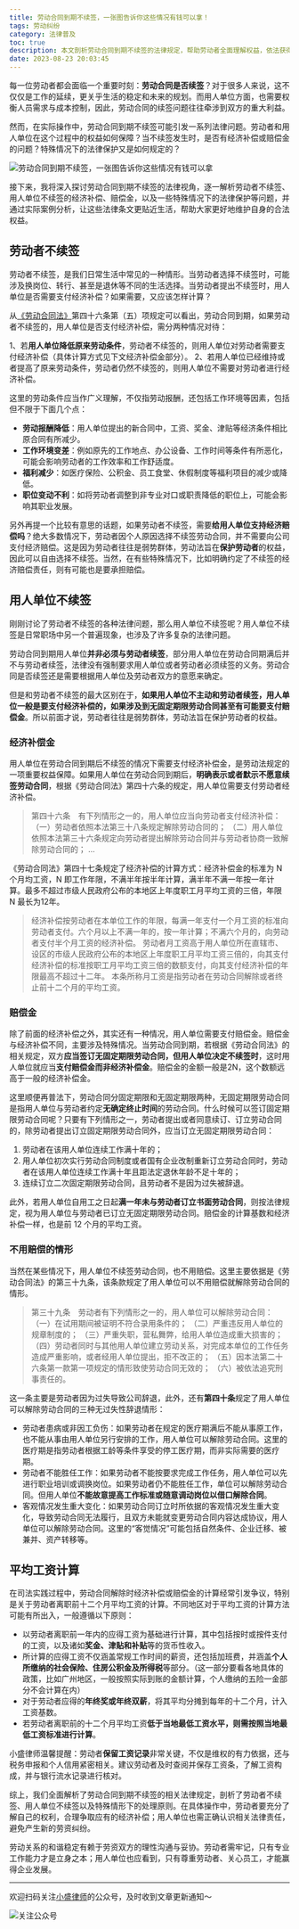 ```yaml
---
title: 劳动合同到期不续签，一张图告诉你这些情况有钱可以拿！
tags: 劳动纠纷
category: 法律普及
toc: true
description: 本文剖析劳动合同到期不续签的法律规定，帮助劳动者全面理解权益，依法获得应有补偿。劳动者不续签时，评估劳动条件变化决定经济补偿；用人单位不续签时，原则上支付经济补偿或赔偿金，特殊情形可免除赔偿。补偿金按离职前12个月平均工资计算，包含奖金、补贴等。
date: 2023-08-23 20:03:45
---
```


每一位劳动者都会面临一个重要时刻：**劳动合同是否续签**？对于很多人来说，这不仅仅是工作的延续，更关乎生活的稳定和未来的规划。而用人单位方面，也需要权衡人员需求与成本控制，因此，劳动合同的续签问题往往牵涉到双方的重大利益。

然而，在实际操作中，劳动合同到期不续签可能引发一系列法律问题。劳动者和用人单位在这个过程中的权益如何保障？当不续签发生时，是否有经济补偿或赔偿金的问题？特殊情况下的法律保护又是如何规定的？

![劳动合同到期不续签，一张图告诉你这些情况有钱可以拿](https://slefboot-1251736664.file.myqcloud.com/20230823_employment_renewal_flow.png)

接下来，我将深入探讨劳动合同到期不续签的法律视角，逐一解析劳动者不续签、用人单位不续签的经济补偿、赔偿金，以及一些特殊情况下的法律保护等问题，并通过实际案例分析，让这些法律条文更贴近生活，帮助大家更好地维护自身的合法权益。

<!-- more -->

## 劳动者不续签

劳动者不续签，是我们日常生活中常见的一种情形。当劳动者选择不续签时，可能涉及换岗位、转行、甚至是退休等不同的生活选择。当劳动者提出不续签时，用人单位是否需要支付经济补偿？如果需要，又应该怎样计算？

从[《劳动合同法》](https://www.gov.cn/flfg/2007-06/29/content_669394.htm)第四十六条第（五）项规定可以看出，劳动合同到期，如果劳动者不续签的，用人单位是否支付经济补偿，需分两种情况对待：

1、若**用人单位降低原来劳动条件**，劳动者不续签的，则用人单位对劳动者需要支付经济补偿（具体计算方式见下文经济补偿金部分）。
2、若用人单位已经维持或者提高了原来劳动条件，劳动者仍然不续签的，则用人单位不需要对劳动者进行经济补偿。

这里的劳动条件应当作广义理解，不仅指劳动报酬，还包括工作环境等因素，包括但不限于下面几个点：

- **劳动报酬降低**：用人单位提出的新合同中，工资、奖金、津贴等经济条件相比原合同有所减少。
- **工作环境变差**：例如原先的工作地点、办公设备、工作时间等条件有所恶化，可能会影响劳动者的工作效率和工作舒适度。
- **福利减少**：如医疗保险、公积金、员工食堂、休假制度等福利项目的减少或降低。
- **职位变动不利**：如将劳动者调整到非专业对口或职责降低的职位上，可能会影响其职业发展。

另外再提一个比较有意思的话题，如果劳动者不续签，需要**给用人单位支持经济赔偿吗**？绝大多数情况下，劳动者因个人原因选择不续签劳动合同，并不需要向公司支付经济赔偿。这是因为劳动者往往是弱势群体，劳动法旨在**保护劳动者**的权益，因此可以自由选择不续签。当然，在有些特殊情况下，比如明确约定了不续签的经济赔偿责任，则有可能也是要承担赔偿。

## 用人单位不续签

刚刚讨论了劳动者不续签的各种法律问题，那么用人单位不续签呢？用人单位不续签是日常职场中另一个普遍现象，也涉及了许多复杂的法律问题。

劳动合同到期用人单位**并非必须与劳动者续签**，部分用人单位在劳动合同期满后并不与劳动者续签，法律没有强制要求用人单位或者劳动者必须续签的义务。劳动合同是否续签还是需要根据用人单位及劳动者双方的意愿来确定。

但是和劳动者不续签的最大区别在于，**如果用人单位不主动和劳动者续签，用人单位一般是要支付经济补偿的，如果涉及到无固定期限劳动合同甚至有可能要支付赔偿金**。所以前面才说，劳动者往往是弱势群体，劳动法旨在保护劳动者的权益。

### 经济补偿金

用人单位在劳动合同到期后不续签的情况下需要支付经济补偿金，是劳动法规定的一项重要权益保障。如果用人单位在劳动合同到期后，**明确表示或者默示不愿意续签劳动合同**，根据《劳动合同法》第四十六条的规定，用人单位需要支付劳动者经济补偿。

> 第四十六条　有下列情形之一的，用人单位应当向劳动者支付经济补偿：
>（一）劳动者依照本法第三十八条规定解除劳动合同的；
>（二）用人单位依照本法第三十六条规定向劳动者提出解除劳动合同并与劳动者协商一致解除劳动合同的；
> ...

《劳动合同法》第四十七条规定了经济补偿的计算方式：经济补偿金的标准为 N 个月均工资，N 即工作年限，不满半年按半年计算，满半年不满一年按一年计算。最多不超过市级人民政府公布的本地区上年度职工月平均工资的三倍，年限 N 最长为12年。

> 经济补偿按劳动者在本单位工作的年限，每满一年支付一个月工资的标准向劳动者支付。六个月以上不满一年的，按一年计算；不满六个月的，向劳动者支付半个月工资的经济补偿。
> 劳动者月工资高于用人单位所在直辖市、设区的市级人民政府公布的本地区上年度职工月平均工资三倍的，向其支付经济补偿的标准按职工月平均工资三倍的数额支付，向其支付经济补偿的年限最高不超过十二年。
> 本条所称月工资是指劳动者在劳动合同解除或者终止前十二个月的平均工资。

### 赔偿金

除了前面的经济补偿之外，其实还有一种情况，用人单位需要支付赔偿金。赔偿金与经济补偿不同，主要涉及特殊情况。当劳动合同到期，若根据《劳动合同法》的相关规定，双方**应当签订无固定期限劳动合同，但用人单位决定不续签时**，这时用人单位就应当**支付赔偿金而非经济补偿金**。赔偿金的金额一般是2N，这个数额远高于一般的经济补偿金。

这里顺便再普法下，劳动合同分固定期限和无固定期限两种，无固定期限劳动合同是指用人单位与劳动者约定**无确定终止时间**的劳动合同。什么时候可以签订固定期限劳动合同呢？只要有下列情形之一，劳动者提出或者同意续订、订立劳动合同的，除劳动者提出订立固定期限劳动合同外，应当订立无固定期限劳动合同：

1. 劳动者在该用人单位连续工作满十年的；
2. 用人单位初次实行劳动合同制度或者国有企业改制重新订立劳动合同时，劳动者在该用人单位连续工作满十年且距法定退休年龄不足十年的；
3. 连续订立二次固定期限劳动合同，且劳动者不是因为过失被辞退。

此外，若用人单位自用工之日起**满一年未与劳动者订立书面劳动合同**，则按法律规定，视为用人单位与劳动者已订立无固定期限劳动合同。赔偿金的计算基数和经济补偿一样，也是前 12 个月的平均工资。

### 不用赔偿的情形

当然在某些情况下，用人单位不续签劳动合同，也不用赔偿。这里主要依据是《劳动合同法》的第三十九条，该条款规定了用人单位可以不用赔偿就解除劳动合同的情形。

> 第三十九条　劳动者有下列情形之一的，用人单位可以解除劳动合同：
>（一）在试用期间被证明不符合录用条件的；
>（二）严重违反用人单位的规章制度的；
>（三）严重失职，营私舞弊，给用人单位造成重大损害的；
>（四）劳动者同时与其他用人单位建立劳动关系，对完成本单位的工作任务造成严重影响，或者经用人单位提出，拒不改正的；
>（五）因本法第二十六条第一款第一项规定的情形致使劳动合同无效的；
>（六）被依法追究刑事责任的。

这一条主要是劳动者因为过失导致公司辞退，此外，还有**第四十条**规定了用人单位可以解除劳动合同的三种无过失性辞退情形：

- 劳动者患病或非因工负伤：如果劳动者在规定的医疗期满后不能从事原工作，也不能从事由用人单位另行安排的工作，用人单位可以解除劳动合同。这里的医疗期是指劳动者根据工龄等条件享受的停工医疗期，而非实际需要的医疗期。
- 劳动者不能胜任工作：如果劳动者不能按要求完成工作任务，用人单位可以先进行职业培训或调换岗位。如果劳动者仍不能胜任工作，单位可以解除劳动合同。但用人单位**不能故意提高工作标准或随意调动岗位以借口解除合同**。
- 客观情况发生重大变化：如果劳动合同订立时所依据的客观情况发生重大变化，导致劳动合同无法履行，且双方未能就变更劳动合同内容达成协议，用人单位可以解除劳动合同。这里的“客觉情况”可能包括自然条件、企业迁移、被兼并、资产转移等。

## 平均工资计算

在司法实践过程中，劳动合同解除时经济补偿或赔偿金的计算经常引发争议，特别是关于劳动者离职前十二个月平均工资的计算。不同地区对于平均工资的计算方法可能有所出入，一般遵循以下原则：

- 以劳动者离职前一年内的应得工资为基础进行计算，其中包括按时或按件支付的工资，以及诸如**奖金、津贴和补贴**等的货币性收入。
- 所计算的应得工资不仅涵盖常规工作时间的薪资，还包括加班费，并涵盖**个人所缴纳的社会保险、住房公积金及所得税**等部分。（这一部分要看各地具体的政策，比如广州地区，一般按照实际到账的金额计算，个人缴纳的五险一金部分不会计算在内）
- 对于劳动者应得的**年终奖或年终双薪**，将其平均分摊到每年的十二个月，计入工资基数。
- 若劳动者离职前的十二个月平均工资**低于当地最低工资水平，则需按照当地最低工资标准进行计算**。

小盛律师温馨提醒：劳动者**保留工资记录**非常关键，不仅是维权的有力依据，还与税务申报和个人信用紧密相关。建议劳动者及时查阅并保存工资条，了解工资构成，并与银行流水记录进行核对。

综上，我们全面解析了劳动合同到期不续签的相关法律规定，剖析了劳动者不续签、用人单位不续签以及特殊情形下的处理原则。在具体操作中，劳动者要充分了解自己的权利，合理争取应有的经济补偿；用人单位也需正确认识相关法律责任，避免产生新的劳资纠纷。

劳动关系的和谐稳定有赖于劳资双方的理性沟通与妥协。劳动者需牢记，只有专业工作能力才是立身之本；用人单位也应看到，只有尊重劳动者、关心员工，才能赢得企业发展。

---
欢迎扫码关注[小盛律师](https://selfboot.cn/links)的公众号，及时收到文章更新通知～

![关注公众号](https://slefboot-1251736664.file.myqcloud.com/20230721_wx_qrcode.png)